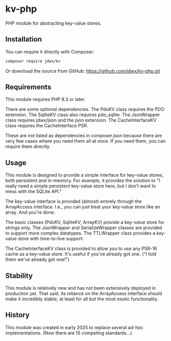 # kv-php

PHP module for abstracting key-value stores.

## Installation

You can require it directly with Composer:

```bash
composer require jdwx/kv
```

Or download the source from GitHub: https://github.com/jdwx/kv-php.git

## Requirements

This module requires PHP 8.3 or later.

There are some optional dependencies. The PdoKV class requires the PDO extension. The SqliteKV class also requires pdo_sqlite. The JsonWrapper class requires jdwx/json and the json extension. The CacheInterfaceKV class requires the CacheInterface PSR.

These are not listed as dependencies in composer.json because there are very few cases where you need them all at once. If you need them, you can require them directly.

## Usage

This module is designed to provide a simple interface for key-value stores, both persistent and in-memory. For example, it provides the solution to "I really need a simple persistent key-value store here, but I don't want to mess with the SQLite API."

The key-value interface is provided (almost) entirely through the ArrayAccess interface. I.e., you can just treat your key-value store like an array. And you're done.

The basic classes (PdoKV, SqliteKV, ArrayKV) provide a key-value store for strings only. The JsonWrapper and SerializeWrapper classes are provided to support more complex datatypes. The TTLWrapper class provides a key-value store with time-to-live support.

The CacheInterfaceKV class is provided to allow you to use any PSR-16 cache as a key-value store. It's useful if you've already got one. ("I told them we've already got one!")

## Stability

This module is relatively new and has not been extensively deployed in production yet. That said, its reliance on the ArrayAccess interface should make it incredibly stable, at least for all but the most exotic functionality.

## History

This module was created in early 2025 to replace several ad-hoc implementations. (Now there are 15 competing standards...)
